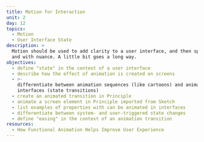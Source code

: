 ```yaml
---
title: Motion for Interaction
unit: 2
day: 12
topics:
  - Motion
  - User Interface State
description: >
  Motion should be used to add clarity to a user interface, and then sparingly
  and with nuance. A little bit goes a long way.
objectives:
  - define "state" in the context of a user interface
  - describe how the effect of animation is created on screens
  - >-
    differentiate between animation sequences (like cartoons) and animation in
    interfaces (state transitions)
  - create an animated transition in Principle
  - animate a screen element in Principle imported from Sketch
  - list examples of properties with can be animated in interfaces
  - differentiate between system- and user-triggered state changes
  - define "easing" in the context of an animation transition
resources:
  - How Functional Animation Helps Improve User Experience
---
```

